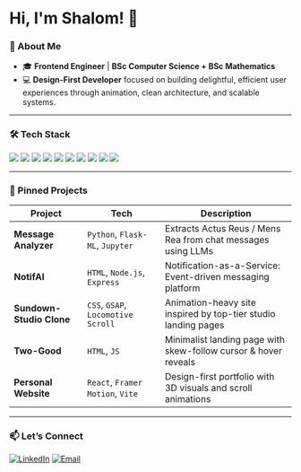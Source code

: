 # Hi, I'm Shalom! 👋

### 🌟 About Me
- 🎓 **Frontend Engineer** | **BSc Computer Science + BSc Mathematics** 
- 💻 **Design-First Developer** focused on building delightful, efficient user experiences through animation, clean architecture, and scalable systems.

---

### 🛠️ Tech Stack
<p>
  <img src="https://img.shields.io/badge/JavaScript-F7DF1E?style=flat-square&logo=javascript&logoColor=000" />
  <img src="https://img.shields.io/badge/React-61DAFB?style=flat-square&logo=react&logoColor=000" />
  <img src="https://img.shields.io/badge/HTML5-E34F26?style=flat-square&logo=html5&logoColor=fff" />
  <img src="https://img.shields.io/badge/CSS3-1572B6?style=flat-square&logo=css3&logoColor=fff" />
  <img src="https://img.shields.io/badge/PostgreSQL-4169E1?style=flat-square&logo=postgresql&logoColor=fff" />
  <img src="https://img.shields.io/badge/MongoDB-47A248?style=flat-square&logo=mongodb&logoColor=fff" />
  <img src="https://img.shields.io/badge/Node.js-339933?style=flat-square&logo=node.js&logoColor=fff" />
  <img src="https://img.shields.io/badge/Express-000000?style=flat-square&logo=express&logoColor=fff" />
  <img src="https://img.shields.io/badge/Python-3776AB?style=flat-square&logo=python&logoColor=fff" />
  <img src="https://img.shields.io/badge/Git-F05032?style=flat-square&logo=git&logoColor=fff" />
</p>

---


### 📌 Pinned Projects

| Project | Tech | Description |
|--------|------|-------------|
| **Message Analyzer** | `Python`, `Flask-ML`, `Jupyter` | Extracts Actus Reus / Mens Rea from chat messages using LLMs |
| **NotifAI** | `HTML`, `Node.js`, `Express` | Notification-as-a-Service: Event-driven messaging platform |
| **Sundown-Studio Clone** | `CSS`, `GSAP`, `Locomotive Scroll` | Animation-heavy site inspired by top-tier studio landing pages |
| **Two-Good** | `HTML`, `JS` | Minimalist landing page with skew-follow cursor & hover reveals |
| **Personal Website** | `React`, `Framer Motion`, `Vite` | Design-first portfolio with 3D visuals and scroll animations |

---


### 📫 **Let’s Connect**
[![LinkedIn](https://img.shields.io/badge/-LinkedIn-blue?style=flat&logo=Linkedin&logoColor=white)](https://linkedin.com/in/shalomjaison)
[![Email](https://img.shields.io/badge/-Email-red?style=flat&logo=gmail&logoColor=white)](mailto:shalomjaison@outlook.com)


<!--
**shalomjaison/shalomjaison** is a ✨ _special_ ✨ repository because its `README.md` (this file) appears on your GitHub profile.

Here are some ideas to get you started:

- 🔭 I’m currently working on ...
- 🌱 I’m currently learning ...
- 👯 I’m looking to collaborate on ...
- 🤔 I’m looking for help with ...
- 💬 Ask me about ...
- 📫 How to reach me: ...
- 😄 Pronouns: ...
- ⚡ Fun fact: ...
-->

